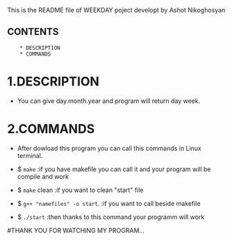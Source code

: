 This is the README file of WEEKDAY poject developt by Ashot Nikoghosyan

## CONTENTS 

        * DESCRIPTION
        * COMMANDS
   
# 1.DESCRIPTION
  * You can give day.month.year and program will return day week.
  
# 2.COMMANDS
  * After dowload this program you can call this commands in Linux terminal.
  * $ `make`  :if you have makefile you can call it and your program will be compile and work
  * $ `make` clean :if you want to clean "start" file
  
  * $ `g++ "namefiles" -o start`. :if you want to call beside makefile
  * $ `./start` :then thanks to this command your programm will work 
  
  
  
  #THANK YOU FOR WATCHING MY PROGRAM...
